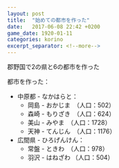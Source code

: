 ```yaml
---
layout: post
title:  "始めての都市を作った"
date:   2017-06-08 22:42 +0200
game_date: 1920-01-11
categories: korino
excerpt_separator: <!--more-->
---
```


郡野国で2の県と6の都市を作った<!--more-->

都市を作った：
* 中原都 - なかはらと：
  * 岡島 - おかじま　（人口：502）
  * 森崎 - もりざき　（人口：624）
  * 美山 - みやま　（人口：1728）
  * 天神 - てんじん　（人口：1176）
* 広間県 - ひろげんけん：
  * 常盤 - ときわ　（人口：978）
  * 羽沢 - はねざわ  （人口：504）